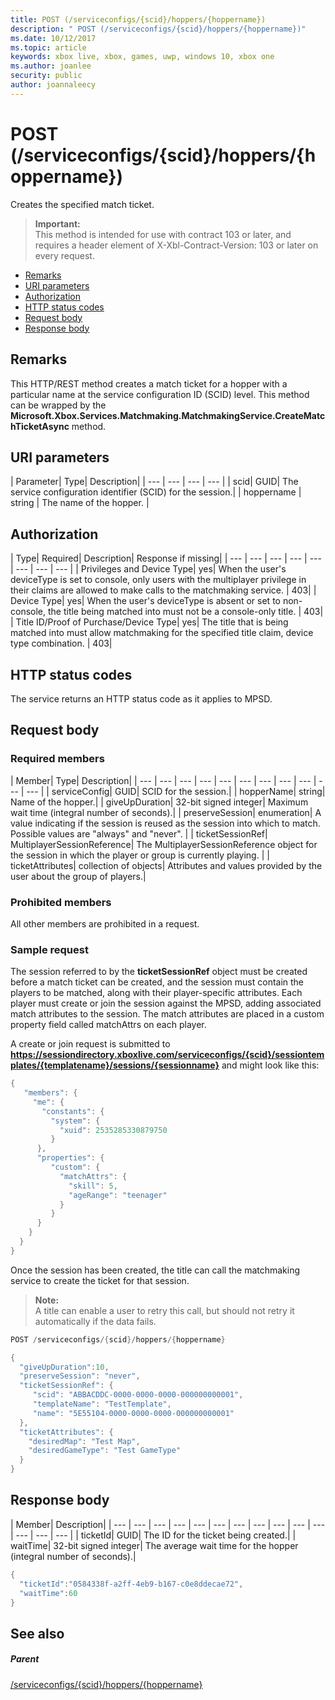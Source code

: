 ```yaml
---
title: POST (/serviceconfigs/{scid}/hoppers/{hoppername})
description: " POST (/serviceconfigs/{scid}/hoppers/{hoppername})"
ms.date: 10/12/2017
ms.topic: article
keywords: xbox live, xbox, games, uwp, windows 10, xbox one
ms.author: joanlee
security: public
author: joannaleecy
---
```


# POST (/serviceconfigs/{scid}/hoppers/{hoppername})

Creates the specified match ticket.

> **Important:**  
> This method is intended for use with contract 103 or later, and requires a header element of X-Xbl-Contract-Version: 103 or later on every request.

  * [Remarks](#ID4ET)
  * [URI parameters](#ID4E5)
  * [Authorization](#ID4EJB)
  * [HTTP status codes](#ID4E3C)
  * [Request body](#ID4EFD)
  * [Response body](#ID4E3G)

<a id="ID4ET"></a>


## Remarks

This HTTP/REST method creates a match ticket for a hopper with a particular name at the service configuration ID (SCID) level. This method can be wrapped by the **Microsoft.Xbox.Services.Matchmaking.MatchmakingService.CreateMatchTicketAsync** method.  
<a id="ID4E5"></a>


## URI parameters

| Parameter| Type| Description|
| --- | --- | --- | --- |
| scid| GUID| The service configuration identifier (SCID) for the session.|
| hoppername | string | The name of the hopper. |

<a id="ID4EJB"></a>


## Authorization

| Type| Required| Description| Response if missing|
| --- | --- | --- | --- | --- | --- | --- | --- |
| Privileges and Device Type| yes| When the user's deviceType is set to console, only users with the multiplayer privilege in their claims are allowed to make calls to the matchmaking service. | 403|
| Device Type| yes| When the user's deviceType is absent or set to non-console, the title being matched into must not be a console-only title. | 403|
| Title ID/Proof of Purchase/Device Type| yes| The title that is being matched into must allow matchmaking for the specified title claim, device type combination. | 403|

<a id="ID4E3C"></a>


## HTTP status codes
The service returns an HTTP status code as it applies to MPSD.  
<a id="ID4EFD"></a>


## Request body

<a id="ID4ELD"></a>


### Required members

| Member| Type| Description|
| --- | --- | --- | --- | --- | --- | --- | --- | --- | --- | --- |
| serviceConfig| GUID| SCID for the session.|
| hopperName| string| Name of the hopper.|
| giveUpDuration| 32-bit signed integer| Maximum wait time (integral number of seconds).|
| preserveSession| enumeration| A value indicating if the session is reused as the session into which to match. Possible values are "always" and "never". |
| ticketSessionRef| MultiplayerSessionReference| The MultiplayerSessionReference object for the session in which the player or group is currently playing. |
| ticketAttributes| collection of objects| Attributes and values provided by the user about the group of players.|

<a id="ID4EXF"></a>


### Prohibited members

All other members are prohibited in a request.

<a id="ID4ECG"></a>


### Sample request

The session referred to by the **ticketSessionRef** object must be created before a match ticket can be created, and the session must contain the players to be matched, along with their player-specific attributes. Each player must create or join the session against the MPSD, adding associated match attributes to the session. The match attributes are placed in a custom property field called matchAttrs on each player.

A create or join request is submitted to **https://sessiondirectory.xboxlive.com/serviceconfigs/{scid}/sessiontemplates/{templatename}/sessions/{sessionname}** and might look like this:


```cpp
{
   "members": {
     "me": {
       "constants": {
         "system": {
           "xuid": 2535285330879750
         }
      },
      "properties": {
         "custom": {
           "matchAttrs": {
             "skill": 5,
             "ageRange": "teenager"
           }
         }
      }
    }
  }
}

```


Once the session has been created, the title can call the matchmaking service to create the ticket for that session.


> **Note:**   
> A title can enable a user to retry this call, but should not retry it automatically if the data fails.  



```cpp
POST /serviceconfigs/{scid}/hoppers/{hoppername}

{
  "giveUpDuration":10,
  "preserveSession": "never",
  "ticketSessionRef": {
     "scid": "ABBACDDC-0000-0000-0000-000000000001",  
     "templateName": "TestTemplate",
     "name": "5E55104-0000-0000-0000-000000000001"
  },
  "ticketAttributes": {
    "desiredMap": "Test Map",
    "desiredGameType": "Test GameType"
  }
}

```


<a id="ID4E3G"></a>


## Response body

| Member| Description|
| --- | --- | --- | --- | --- | --- | --- | --- | --- | --- | --- | --- | --- | --- |
| ticketId| GUID| The ID for the ticket being created.|
| waitTime| 32-bit signed integer| The average wait time for the hopper (integral number of seconds).|


```cpp
{
  "ticketId":"0584338f-a2ff-4eb9-b167-c0e8ddecae72",
  "waitTime":60
}

```


<a id="ID4EHAAC"></a>


## See also

<a id="ID4EJAAC"></a>


##### Parent  

[/serviceconfigs/{scid}/hoppers/{hoppername}](uri-serviceconfigsscidhoppershoppername.md)